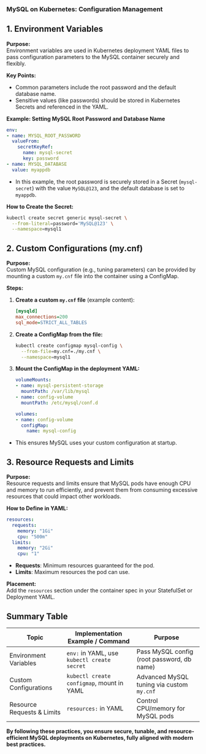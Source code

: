 ### MySQL on Kubernetes: Configuration Management 

## 1. Environment Variables

**Purpose:**  
Environment variables are used in Kubernetes deployment YAML files to pass configuration parameters to the MySQL container securely and flexibly.

**Key Points:**
- Common parameters include the root password and the default database name.
- Sensitive values (like passwords) should be stored in Kubernetes Secrets and referenced in the YAML.

**Example: Setting MySQL Root Password and Database Name**
```yaml
env:
- name: MYSQL_ROOT_PASSWORD
  valueFrom:
    secretKeyRef:
      name: mysql-secret
      key: password
- name: MYSQL_DATABASE
  value: myappdb
```
- In this example, the root password is securely stored in a Secret (`mysql-secret`) with the value `MySQL@123`, and the default database is set to `myappdb`.

**How to Create the Secret:**
```bash
kubectl create secret generic mysql-secret \
  --from-literal=password='MySQL@123' \
  --namespace=mysql1
```

## 2. Custom Configurations (my.cnf)

**Purpose:**  
Custom MySQL configuration (e.g., tuning parameters) can be provided by mounting a custom `my.cnf` file into the container using a ConfigMap.

**Steps:**
1. **Create a custom `my.cnf` file** (example content):
    ```ini
    [mysqld]
    max_connections=200
    sql_mode=STRICT_ALL_TABLES
    ```
2. **Create a ConfigMap from the file:**
    ```bash
    kubectl create configmap mysql-config \
      --from-file=my.cnf=./my.cnf \
      --namespace=mysql1
    ```
3. **Mount the ConfigMap in the deployment YAML:**
    ```yaml
    volumeMounts:
    - name: mysql-persistent-storage
      mountPath: /var/lib/mysql
    - name: config-volume
      mountPath: /etc/mysql/conf.d

    volumes:
    - name: config-volume
      configMap:
        name: mysql-config
    ```
- This ensures MySQL uses your custom configuration at startup.

## 3. Resource Requests and Limits

**Purpose:**  
Resource requests and limits ensure that MySQL pods have enough CPU and memory to run efficiently, and prevent them from consuming excessive resources that could impact other workloads.

**How to Define in YAML:**
```yaml
resources:
  requests:
    memory: "1Gi"
    cpu: "500m"
  limits:
    memory: "2Gi"
    cpu: "1"
```
- **Requests**: Minimum resources guaranteed for the pod.
- **Limits**: Maximum resources the pod can use.

**Placement:**  
Add the `resources` section under the container spec in your StatefulSet or Deployment YAML.

## Summary Table

| Topic                      | Implementation Example / Command                                                                 | Purpose                                      |
|----------------------------|-----------------------------------------------------------------------------------------------|----------------------------------------------|
| Environment Variables      | `env:` in YAML, use `kubectl create secret`                                                   | Pass MySQL config (root password, db name)   |
| Custom Configurations      | `kubectl create configmap`, mount in YAML                                                     | Advanced MySQL tuning via custom `my.cnf`    |
| Resource Requests & Limits | `resources:` in YAML                                                                          | Control CPU/memory for MySQL pods            |

**By following these practices, you ensure secure, tunable, and resource-efficient MySQL deployments on Kubernetes, fully aligned with modern best practices.**

